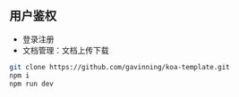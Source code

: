 用户鉴权
---

* 登录注册
* 文档管理：文档上传下载

```sh
git clone https://github.com/gavinning/koa-template.git
npm i
npm run dev
```
